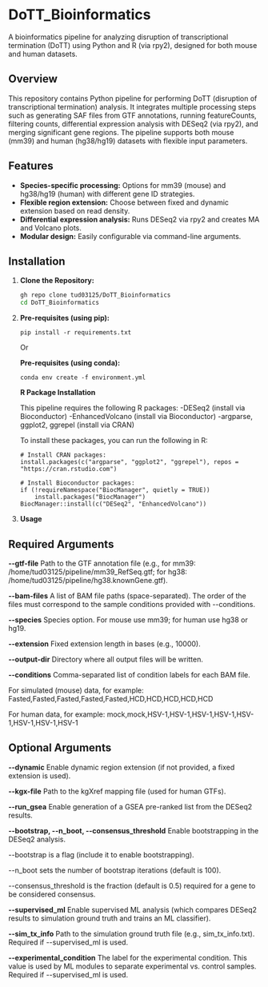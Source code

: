 # DoTT_Bioinformatics
A bioinformatics pipeline for analyzing disruption of transcriptional termination (DoTT) using Python and R (via rpy2), designed for both mouse and human datasets.

## Overview
This repository contains Python pipeline for performing DoTT (disruption of transcriptional termination) analysis. It integrates multiple processing steps such as generating SAF files from GTF annotations, running featureCounts, filtering counts, differential expression analysis with DESeq2 (via rpy2), and merging significant gene regions. The pipeline supports both mouse (mm39) and human (hg38/hg19) datasets with flexible input parameters.

## Features
- **Species-specific processing:** Options for mm39 (mouse) and hg38/hg19 (human) with different gene ID strategies.
- **Flexible region extension:** Choose between fixed and dynamic extension based on read density.
- **Differential expression analysis:** Runs DESeq2 via rpy2 and creates MA and Volcano plots.
- **Modular design:** Easily configurable via command-line arguments.

## Installation
1. **Clone the Repository:**
   ```bash
   gh repo clone tud03125/DoTT_Bioinformatics
   cd DoTT_Bioinformatics
   
2. **Pre-requisites (using pip):**
   ```
   pip install -r requirements.txt
   ```
   Or

   **Pre-requisites (using conda):**
   ```
   conda env create -f environment.yml
   ```

   **R Package Installation**

   This pipeline requires the following R packages:
      -DESeq2 (install via Bioconductor)
      -EnhancedVolcano (install via Bioconductor)
      -argparse, ggplot2, ggrepel (install via CRAN)
   
   To install these packages, you can run the following in R:

   ```
   # Install CRAN packages:
   install.packages(c("argparse", "ggplot2", "ggrepel"), repos = "https://cran.rstudio.com")
   
   # Install Bioconductor packages:
   if (!requireNamespace("BiocManager", quietly = TRUE))
       install.packages("BiocManager")
   BiocManager::install(c("DESeq2", "EnhancedVolcano"))
   ```

4. **Usage**

## Required Arguments
**--gtf-file**
Path to the GTF annotation file (e.g., for mm39: /home/tud03125/pipeline/mm39_RefSeq.gtf; for hg38: /home/tud03125/pipeline/hg38.knownGene.gtf).

**--bam-files**
A list of BAM file paths (space-separated). The order of the files must correspond to the sample conditions provided with --conditions.

**--species**
Species option. For mouse use mm39; for human use hg38 or hg19.

**--extension**
Fixed extension length in bases (e.g., 10000).

**--output-dir**
Directory where all output files will be written.

**--conditions**
Comma-separated list of condition labels for each BAM file.

For simulated (mouse) data, for example: Fasted,Fasted,Fasted,Fasted,Fasted,HCD,HCD,HCD,HCD,HCD

For human data, for example: mock,mock,HSV-1,HSV-1,HSV-1,HSV-1,HSV-1,HSV-1,HSV-1,HSV-1

## Optional Arguments
**--dynamic**
Enable dynamic region extension (if not provided, a fixed extension is used).

**--kgx-file**
Path to the kgXref mapping file (used for human GTFs).

**--run_gsea**
Enable generation of a GSEA pre-ranked list from the DESeq2 results.

**--bootstrap, --n_boot, --consensus_threshold**
Enable bootstrapping in the DESeq2 analysis.

--bootstrap is a flag (include it to enable bootstrapping).

--n_boot sets the number of bootstrap iterations (default is 100).

--consensus_threshold is the fraction (default is 0.5) required for a gene to be considered consensus.

**--supervised_ml**
Enable supervised ML analysis (which compares DESeq2 results to simulation ground truth and trains an ML classifier).

**--sim_tx_info**
Path to the simulation ground truth file (e.g., sim_tx_info.txt).
Required if --supervised_ml is used.

**--experimental_condition**
The label for the experimental condition. This value is used by ML modules to separate experimental vs. control samples.
Required if --supervised_ml is used.
